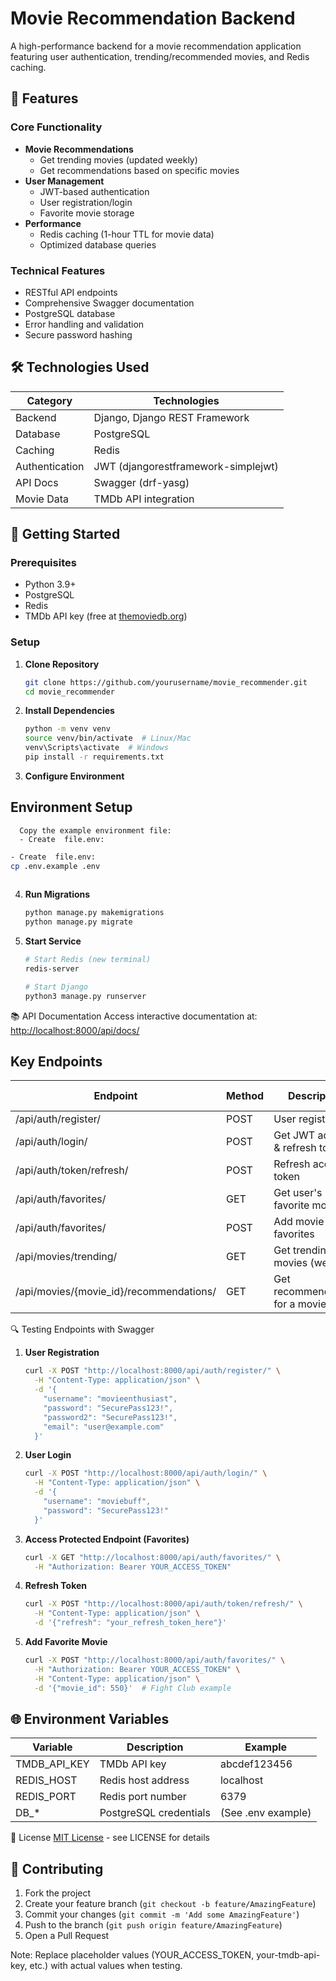 # Movie Recommendation Backend

A high-performance backend for a movie recommendation application featuring user authentication, trending/recommended movies, and Redis caching.

## 🎯 Features

### Core Functionality

- **Movie Recommendations**
  - Get trending movies (updated weekly)
  - Get recommendations based on specific movies
- **User Management**
  - JWT-based authentication
  - User registration/login
  - Favorite movie storage
- **Performance**
  - Redis caching (1-hour TTL for movie data)
  - Optimized database queries

### Technical Features

- RESTful API endpoints
- Comprehensive Swagger documentation
- PostgreSQL database
- Error handling and validation
- Secure password hashing

## 🛠️ Technologies Used

| Category        | Technologies                          |
|-----------------|---------------------------------------|
| Backend         | Django, Django REST Framework         |
| Database        | PostgreSQL                            |
| Caching         | Redis                                 |
| Authentication  | JWT (djangorestframework-simplejwt)   |
| API Docs        | Swagger (drf-yasg)                    |
| Movie Data      | TMDb API integration                  |

## 🚀 Getting Started

### Prerequisites

- Python 3.9+
- PostgreSQL
- Redis
- TMDb API key (free at [themoviedb.org](https://www.themoviedb.org/settings/api))

### Setup

1. **Clone Repository**

    ```bash
    git clone https://github.com/yourusername/movie_recommender.git
    cd movie_recommender
    ```

2. **Install Dependencies**

    ```bash
    python -m venv venv
    source venv/bin/activate  # Linux/Mac
    venv\Scripts\activate  # Windows
    pip install -r requirements.txt
    ```

3. **Configure Environment**

  ## Environment Setup
      Copy the example environment file:
      - Create  file.env:
   ```bash
   - Create  file.env:
   cp .env.example .env
    
  ```
4. **Run Migrations**

    ```bash
    python manage.py makemigrations
    python manage.py migrate
    ```

5. **Start Service**

    ```bash
    # Start Redis (new terminal)
    redis-server

    # Start Django
    python3 manage.py runserver
    ```

📚 API Documentation
Access interactive documentation at:
<http://localhost:8000/api/docs/>

## Key Endpoints

| Endpoint                                | Method | Description                   | Auth Required |
|-----------------------------------------|--------|-------------------------------|---------------|
| /api/auth/register/                     | POST   | User registration             | No            |
| /api/auth/login/                        | POST   | Get JWT access & refresh tokens | No          |
| /api/auth/token/refresh/                | POST   | Refresh access token          | No            |
| /api/auth/favorites/                    | GET    | Get user's favorite movies     | Yes           |
| /api/auth/favorites/                    | POST   | Add movie to favorites         | Yes           |
| /api/movies/trending/                   | GET    | Get trending movies (weekly)   | No            |
| /api/movies/{movie_id}/recommendations/ | GET    | Get recommendations for a movie | No          |

🔍 Testing Endpoints with Swagger

1. **User Registration**

    ```bash
    curl -X POST "http://localhost:8000/api/auth/register/" \
      -H "Content-Type: application/json" \
      -d '{
        "username": "movieenthusiast",
        "password": "SecurePass123!",
        "password2": "SecurePass123!",
        "email": "user@example.com"
      }'
    ```

2. **User Login**

    ```bash
    curl -X POST "http://localhost:8000/api/auth/login/" \
      -H "Content-Type: application/json" \
      -d '{
        "username": "moviebuff",
        "password": "SecurePass123!"
      }'
    ```

3. **Access Protected Endpoint (Favorites)**

    ```bash
    curl -X GET "http://localhost:8000/api/auth/favorites/" \
      -H "Authorization: Bearer YOUR_ACCESS_TOKEN"
    ```

4. **Refresh Token**

    ```bash
    curl -X POST "http://localhost:8000/api/auth/token/refresh/" \
      -H "Content-Type: application/json" \
      -d '{"refresh": "your_refresh_token_here"}'
    ```

5. **Add Favorite Movie**

    ```bash
    curl -X POST "http://localhost:8000/api/auth/favorites/" \
      -H "Authorization: Bearer YOUR_ACCESS_TOKEN" \
      -H "Content-Type: application/json" \
      -d '{"movie_id": 550}'  # Fight Club example
    ```

## 🌐 Environment Variables

| Variable      | Description            | Example                      |
|---------------|------------------------|------------------------------|
| TMDB_API_KEY  | TMDb API key           | abcdef123456                 |
| REDIS_HOST    | Redis host address      | localhost                    |
| REDIS_PORT    | Redis port number       | 6379                        |
| DB_*          | PostgreSQL credentials | (See .env example)           |

📜 License
[MIT License](LICENSE) - see LICENSE for details

## 🤝 Contributing

1. Fork the project
2. Create your feature branch (`git checkout -b feature/AmazingFeature`)
3. Commit your changes (`git commit -m 'Add some AmazingFeature'`)
4. Push to the branch (`git push origin feature/AmazingFeature`)
5. Open a Pull Request

Note: Replace placeholder values (YOUR_ACCESS_TOKEN, your-tmdb-api-key, etc.) with actual values when testing.
